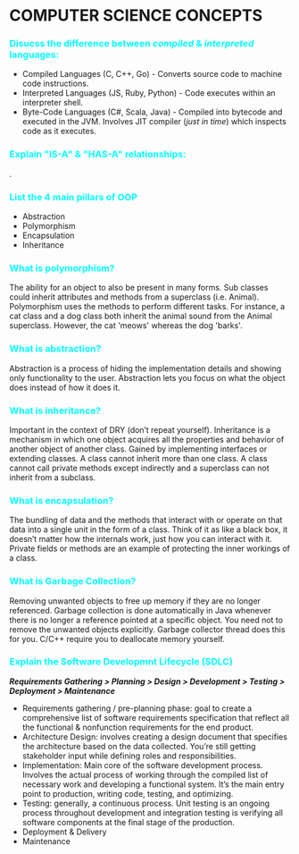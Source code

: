 # COMPUTER SCIENCE CONCEPTS
### <span style="color: aqua">Disucss the difference between _compiled_ & _interpreted_ languages:</span>
* Compiled Languages (C, C++, Go) - Converts source code to machine code instructions.
* Interpreted Languages (JS, Ruby, Python) - Code executes within an interpreter shell.
* Byte-Code Languages (C#, Scala, Java) - Compiled into bytecode and executed in the JVM. Involves JIT compiler (_just in time_) which inspects code as it executes.

### <span style="color: aqua">Explain "IS-A" & "HAS-A" relationships:</span>
.

### <span style="color: aqua">List the 4 main pillars of OOP</span>
- Abstraction
- Polymorphism
- Encapsulation
- Inheritance

### <span style="color: aqua">What is polymorphism?</span>
The ability for an object to also be present in many forms. Sub classes could inherit attributes and methods from a superclass (i.e. Animal). Polymorphism uses the methods to perform different tasks. For instance, a cat class and a dog class both inherit the animal sound from the Animal superclass. However, the cat 'meows' whereas the dog 'barks'.

### <span style="color: aqua">What is abstraction?</span>
Abstraction is a process of hiding the implementation details and showing only functionality to the user. Abstraction lets you focus on what the object does instead of how it does it.

### <span style="color: aqua">What is inheritance?</span>
Important in the context of DRY (don’t repeat yourself). Inheritance is a mechanism in which one object acquires all the properties and behavior of another object of another class. Gained by implementing interfaces or extending classes. A class cannot inherit more than one class. A class cannot call private methods except indirectly and a superclass can not inherit from a subclass.

### <span style="color: aqua">What is encapsulation?</span>
The bundling of data and the methods that interact with or operate on that data into a single unit in the form of a class. Think of it as like a black box, it doesn’t matter how the internals work, just how you can interact with it. Private fields or methods are an example of protecting the inner workings of a class. 

### <span style="color: aqua">What is Garbage Collection?</span>
Removing unwanted objects to free up memory if they are no longer referenced. Garbage collection is done automatically in Java whenever there is no longer a reference pointed at a specific object. You need not to remove the unwanted objects explicitly. Garbage collector thread does this for you. C/C++ require you to deallocate memory yourself.

### <span style="color: aqua">Explain the Software Developmnt Lifecycle (SDLC)</span>
***Requirements Gathering > Planning > Design > Development > Testing > Deployment > Maintenance***  
* Requirements gathering / pre-planning phase: goal to create a comprehensive list of software requirements specification that reflect all the functional & nonfunction requirements for the end product.
* Architecture Design: involves creating a design document that specifies the architecture based on the data collected. You’re still getting stakeholder input while defining roles and responsibilities.
* Implementation: Main core of the software development process. Involves the actual process of working through the compiled list of necessary work and developing a functional system. It’s the main entry point to production, writing code, testing, and optimizing.
* Testing: generally, a continuous process. Unit testing is an ongoing process throughout development and integration testing is verifying all software components at the final stage of the production.
* Deployment & Delivery
* Maintenance 


### <span style="color: aqua"></span>

### <span style="color: aqua"></span>

### <span style="color: aqua"></span>

### <span style="color: aqua"></span>